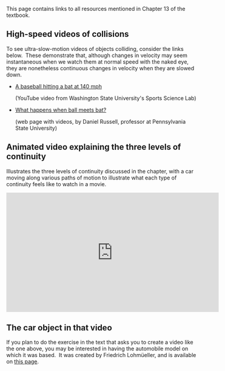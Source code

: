 
This page contains links to all resources mentioned in Chapter 13 of the
textbook.

## High-speed videos of collisions

To see ultra-slow-motion videos of objects colliding, consider the links
below.  These demonstrate that, although changes in velocity may seem
instantaneous when we watch them at normal speed with the naked eye, they
are nonetheless continuous changes in velocity when they are slowed down.

  * [A baseball hitting a bat at 140
    mph](http://www.youtube.com/watch?v=zLcVTjiYmoM?rel=0)

    (YouTube video from Washington State University's Sports Science Lab)

  * [What happens when ball meets
    bat?](http://www.acs.psu.edu/drussell/bats/ball-bat-0.html)

    (web page with videos, by Daniel Russell, professor at Pennsylvania
    State University)

## Animated video explaining the three levels of continuity

Illustrates the three levels of continuity discussed in the chapter, with a
car moving along various paths of motion to illustrate what each type of
continuity feels like to watch in a movie.

<iframe width="560" height="315" src="https://www.youtube.com/embed/A3lDRn6jafs?rel=0" frameborder="0" allowfullscreen></iframe>

## The car object in that video

If you plan to do the exercise in the text that asks you to create a video
like the one above, you may be interested in having the automobile model on
which it was based.  It was created by Friedrich Lohmüeller, and is
available on [this
page](http://www.f-lohmueller.de/pov_tut/objects/obj_950e.htm).
